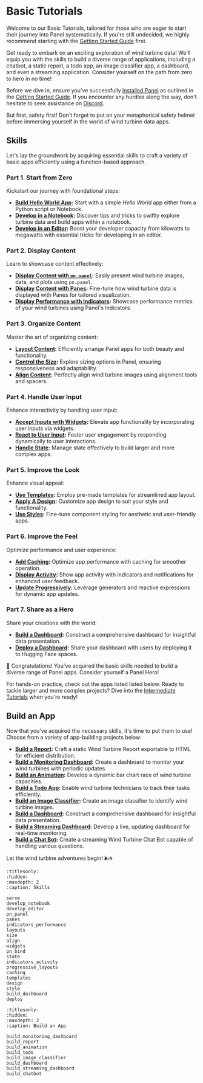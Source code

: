 # Basic Tutorials

Welcome to our Basic Tutorials, tailored for those who are eager to start their journey into Panel systematically. If you're still undecided, we highly recommend starting with the [Getting Started Guide](../../getting_started/index.md) first.

Get ready to embark on an exciting exploration of wind turbine data! We'll equip you with the skills to build a diverse range of applications, including a chatbot, a static report, a todo app, an image classifier app, a dashboard, and even a streaming application. Consider yourself on the path from zero to hero in no time!

Before we dive in, ensure you've successfully [installed Panel](../../getting_started/installation.md) as outlined in the [Getting Started Guide](../../getting_started/index.md). If you encounter any hurdles along the way, don't hesitate to seek assistance on [Discord](https://discord.gg/rb6gPXbdAr).

But first, safety first! Don't forget to put on your metaphorical safety helmet before immersing yourself in the world of wind turbine data apps.

## Skills

Let's lay the groundwork by acquiring essential skills to craft a variety of basic apps efficiently using a function-based approach.

### Part 1. Start from Zero

Kickstart our journey with foundational steps:

- **[Build Hello World App](serve.md):** Start with a simple *Hello World* app either from a Python script or Notebook.
- **[Develop in a Notebook](develop_notebook.md):** Discover tips and tricks to swiftly explore turbine data and build apps within a notebook.
- **[Develop in an Editor](develop_editor.md):** Boost your developer capacity from kilowatts to megawatts with essential tricks for developing in an editor.

### Part 2. Display Content

Learn to showcase content effectively:

- **[Display Content with `pn.panel`](pn_panel.md):** Easily present wind turbine images, data, and plots using `pn.panel`.
- **[Display Content with Panes](panes.md):** Fine-tune how wind turbine data is displayed with Panes for tailored visualization.
- **[Display Performance with Indicators](indicators_performance.md):** Showcase performance metrics of your wind turbines using Panel's Indicators.

### Part 3. Organize Content

Master the art of organizing content:

- **[Layout Content](layouts.md):** Efficiently arrange Panel apps for both beauty and functionality.
- **[Control the Size](size.md):** Explore sizing options in Panel, ensuring responsiveness and adaptability.
- **[Align Content](align.md):** Perfectly align wind turbine images using alignment tools and spacers.

### Part 4. Handle User Input

Enhance interactivity by handling user input:

- **[Accept Inputs with Widgets](widgets.md):** Elevate app functionality by incorporating user inputs via widgets.
- **[React to User Input](pn_bind.md):** Foster user engagement by responding dynamically to user interactions.
- **[Handle State](state.md):** Manage state effectively to build larger and more complex apps.

### Part 5. Improve the Look

Enhance visual appeal:

- **[Use Templates](templates.md):** Employ pre-made templates for streamlined app layout.
- **[Apply A Design](design.md):** Customize app design to suit your style and functionality.
- **[Use Styles](style.md):** Fine-tune component styling for aesthetic and user-friendly apps.

### Part 6. Improve the Feel

Optimize performance and user experience:

- **[Add Caching](caching.md):** Optimize app performance with caching for smoother operation.
- **[Display Activity](indicators_activity.md):** Show app activity with indicators and notifications for enhanced user feedback.
- **[Update Progressively](progressive_layouts.md):** Leverage generators and reactive expressions for dynamic app updates.

### Part 7. Share as a Hero

Share your creations with the world:

- **[Build a Dashboard](build_dashboard.md):** Construct a comprehensive dashboard for insightful data presentation.
- **[Deploy a Dashboard](deploy.md):** Share your dashboard with users by deploying it to Hugging Face spaces.

🥳 Congratulations! You've acquired the basic skills needed to build a diverse range of Panel apps. Consider yourself a Panel Hero!

For hands-on practice, check out the apps listed listed below. Ready to tackle larger and more complex projects? Dive into the [Intermediate Tutorials](../intermediate/index.md) when you're ready!

## Build an App

Now that you've acquired the necessary skills, it's time to put them to use! Choose from a variety of app-building projects below:

- **[Build a Report](build_report.md):** Craft a static Wind Turbine Report exportable to HTML for efficient distribution.
- **[Build a Monitoring Dashboard](build_monitoring_dashboard.md):** Create a dashboard to monitor your wind turbines with periodic updates.
- **[Build an Animation](build_animation.md):** Develop a dynamic bar chart race of wind turbine capacities.
- **[Build a Todo App](build_todo.md):** Enable wind turbine technicians to track their tasks efficiently.
- **[Build an Image Classifier](build_image_classifier.md):** Create an image classifier to identify wind turbine images.
- **[Build a Dashboard](build_dashboard.md):** Construct a comprehensive dashboard for insightful data presentation.
- **[Build a Streaming Dashboard](build_streaming_dashboard.md):** Develop a live, updating dashboard for real-time monitoring.
- **[Build a Chat Bot](build_chatbot.md):** Create a streaming Wind Turbine Chat Bot capable of handling various questions.

Let the wind turbine adventures begin! 🌬️🌀

```{toctree}
:titlesonly:
:hidden:
:maxdepth: 2
:caption: Skills

serve
develop_notebook
develop_editor
pn_panel
panes
indicators_performance
layouts
size
align
widgets
pn_bind
state
indicators_activity
progressive_layouts
caching
templates
design
style
build_dashboard
deploy
```

```{toctree}
:titlesonly:
:hidden:
:maxdepth: 2
:caption: Build an App

build_monitoring_dashboard
build_report
build_animation
build_todo
build_image_classifier
build_dashboard
build_streaming_dashboard
build_chatbot
```
